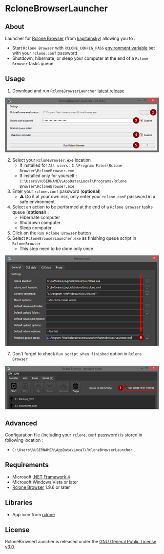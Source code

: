 # RcloneBrowserLauncher

## About
Launcher for [Rclone Browser](https://github.com/kapitainsky/RcloneBrowser) (from [kapitainsky](https://github.com/kapitainsky)) allowing you to :
- Start `Rclone Browser` with `RCLONE_CONFIG_PASS` [environment variable](https://rclone.org/docs/#other-environment-variables) set with your `rclone.conf` password
- Shutdown, hibernate, or sleep your computer at the end of a `Rclone Browser` tasks queue

## Usage
1. Download and run `RcloneBrowserLauncher` [latest release](https://github.com/FoxP/RcloneBrowserLauncher/releases/latest)  

![](RcloneBrowserLauncher/resources/pictures/demo_1.PNG)  

2. Select your `RcloneBrowser.exe` location
	- If installed for `All users` : `C:\Program Files\Rclone Browser\RcloneBrowser.exe`
	- If installed only for yourself : `C:\Users\%USERNAME%\AppData\Local\Programs\Rclone Browser\RcloneBrowser.exe`
3. Enter your `rclone.conf` password (**optional**)
	- :warning: Do it at your own risk, only enter your `rclone.conf` password in a safe environment
4. Select an action to be performed at the end of a `Rclone Browser` tasks queue (**optional**) :
	- Hibernate computer
	- Shutdown computer
	- Sleep computer
5. Click on the `Run Rclone Browser` button
6. Select `RcloneBrowserLauncher.exe` as finishing queue script in `RcloneBrowser`
	- This step need to be done only once  

![](RcloneBrowserLauncher/resources/pictures/demo_2.PNG)  

7. Don't forget to check `Run script when finished` option in `Rclone Browser`  

![](RcloneBrowserLauncher/resources/pictures/demo_3.PNG)  

## Advanced

Configuration file (including your `rclone.conf` password) is stored in following location :
- `C:\Users\%USERNAME%\AppData\Local\RcloneBrowserLauncher`

## Requirements
- Microsoft [.NET Framework 4](https://www.microsoft.com/en-US/download/details.aspx?id=17851)
- Microsoft Windows Vista or later
- [Rclone Browser](https://github.com/kapitainsky/RcloneBrowser) 1.9.6 or later

## Libraries
- App icon from [rclone](https://github.com/rclone/rclone)

## License
RcloneBrowserLauncher is released under the [GNU General Public License v3.0](https://www.gnu.org/licenses/gpl-3.0.fr.html).